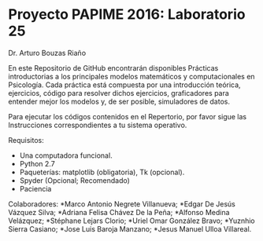 ﻿# Proyecto PAPIME 2016: Laboratorio 25 #

Dr. Arturo Bouzas Riaño

En este Repositorio de GitHub encontrarán disponibles Prácticas introductorias a los principales modelos matemáticos y computacionales en Psicología. Cada práctica está compuesta por una introducción teórica, ejercicios, código para resolver dichos ejercicios, graficadores para entender mejor los modelos y, de ser posible, simuladores de datos.

Para ejecutar los códigos contenidos en el Repertorio, por favor sigue las Instrucciones correspondientes a tu sistema operativo.

Requisitos:
* Una computadora funcional. 
* Python 2.7  
* Paqueterías: matplotlib (obligatoria), Tk (opcional).
* Spyder (Opcional; Recomendado)
* Paciencia


Colaboradores:
*Marco Antonio Negrete Villanueva;
*Edgar De Jesús Vázquez Silva;
*Adriana Felisa Chávez De la Peña;
*Alfonso Medina Velázquez;
*Stéphane Lejars Clorio;
*Uriel Omar González Bravo;
*Yuznhio Sierra Casiano;
*Jose Luis Baroja Manzano;
*Jesus Manuel Ulloa Villareal.